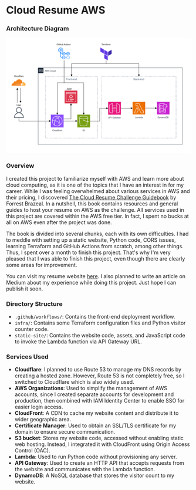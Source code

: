 # Cloud Resume AWS
### Architecture Diagram
![diagram](diagram.png)
### Overview
I created this project to familiarize myself with AWS and learn more about cloud computing, as it is one of the topics that I have an interest in for my career. While I was feeling overwhelmed about various services in AWS and their pricing, I discovered [The Cloud Resume Challenge Guidebook](https://cloudresumechallenge.dev/) by Forrest Brazeal. In a nutshell, this book contains resources and general guides to host your resume on AWS as the challenge. All services used in this project are covered within the AWS free tier. In fact, I spent no bucks at all on AWS even after the project was done.

The book is divided into several chunks, each with its own difficulties. I had to meddle with setting up a static website, Python code, CORS issues, learning Terraform and GitHub Actions from scratch, among other things. Thus, I spent over a month to finish this project. That's why I'm very pleased that I was able to finish this project, even though there are clearly some areas for improvement.

You can visit my resume website [here](https://cv.zaril.my.id/). I also planned to write an article on Medium about my experience while doing this project. Just hope I can publish it soon.
### Directory Structure
- `.github/workflows/`: Contains the front-end deployment workflow.
- `infra/`: Contains some Terraform configuration files and Python visitor counter code.
- `static-site/`: Contains the website code, assets, and JavaScript code to invoke the Lambda function via API Gateway URL.
### Services Used
- **Cloudflare**: I planned to use Route 53 to manage my DNS records by creating a hosted zone. However, Route 53 is not completely free, so I switched to Cloudflare which is also widely used.
- **AWS Organizations**: Used to simplify the management of AWS accounts, since I created separate accounts for development and production, then combined with IAM Identity Center to enable SSO for easier login access.
- **CloudFront**: A CDN to cache my website content and distribute it to wider geographic area.
- **Certificate Manager**: Used to obtain an SSL/TLS certificate for my domain to ensure secure communication.
- **S3 bucket**: Stores my website code, accessed without enabling static web hosting. Instead, I integrated it with CloudFront using Origin Access Control (OAC).
- **Lambda**: Used to run Python code without provisioning any server.
- **API Gateway**: Used to create an HTTP API that accepts requests from the website and communicates with the Lambda function.
- **DynamoDB**: A NoSQL database that stores the visitor count to my website.